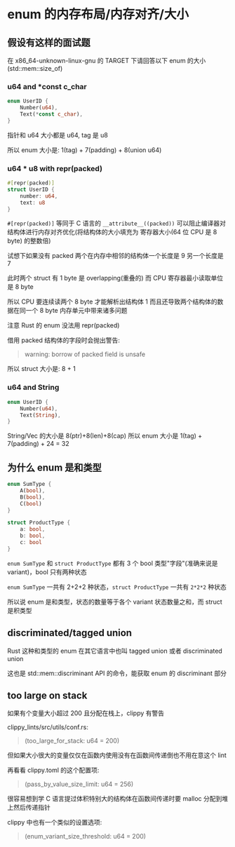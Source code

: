 # enum 的内存布局/内存对齐/大小

## 假设有这样的面试题

在 x86_64-unknown-linux-gnu 的 TARGET 下请回答以下 enum 的大小 (std::mem::size_of)

### u64 and *const c_char

```rust
enum UserID {
    Number(u64),
    Text(*const c_char),
}
```

指针和 u64 大小都是 u64, tag 是 u8 

所以 enum 大小是: 1(tag) + 7(padding) + 8(union u64)

### u64 * u8 with repr(packed)

```rust
#[repr(packed)]
struct UserID {
    number: u64,
    text: u8
}
```

`#[repr(packed)]` 等同于 C 语言的 `__attribute__((packed))` 可以阻止编译器对结构体进行内存对齐优化(将结构体的大小填充为 寄存器大小(64 位 CPU 是 8 byte) 的整数倍)

试想下如果没有 packed 两个在内存中相邻的结构体一个长度是 9 另一个长度是 7

此时两个 struct 有 1 byte 是 overlapping(重叠的) 而 CPU 寄存器最小读取单位是 8 byte

所以 CPU 要连续读两个 8 byte 才能解析出结构体 1 而且还导致两个结构体的数据在同一个 8 byte 内存单元中带来诸多问题

注意 Rust 的 enum 没法用 repr(packed)

借用 packed 结构体的字段时会抛出警告:

> warning: borrow of packed field is unsafe

所以 struct 大小是: 8 + 1

### u64 and String

```rust
enum UserID {
    Number(u64),
    Text(String),
}
```

String/Vec 的大小是 8(ptr)+8(len)+8(cap) 所以 enum 大小是 1(tag) + 7(padding) + 24 = 32

## 为什么 enum 是和类型

```rust
enum SumType {
    A(bool),
    B(bool),
    C(bool)
}

struct ProductType {
    a: bool,
    b: bool,
    c: bool
}
```

`enum SumType` 和 `struct ProductType` 都有 3 个 bool 类型"字段"(准确来说是 variant)，bool 只有两种状态

`enum SumType` 一共有 2+2+2 种状态，`struct ProductType` 一共有 `2*2*2` 种状态

所以说 enum 是和类型，状态的数量等于各个 variant 状态数量之和，而 struct 是积类型

## discriminated/tagged union

Rust 这种和类型的 enum 在其它语言中也叫 tagged union 或者 discriminated union

这也是 std::mem::discriminant API 的命令，能获取 enum 的 discriminant 部分

## too large on stack

如果有个变量大小超过 200 且分配在栈上，clippy 有警告

clippy_lints/src/utils/conf.rs:

> (too_large_for_stack: u64 = 200)

但如果大小很大的变量仅仅在函数内使用没有在函数间传递倒也不用在意这个 lint

再看看 clippy.toml 的这个配置项:

> (pass_by_value_size_limit: u64 = 256)

很容易想到学 C 语言提过体积特别大的结构体在函数间传递时要 malloc 分配到堆上然后传递指针

clippy 中也有一个类似的设置选项:

> (enum_variant_size_threshold: u64 = 200)



